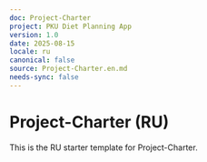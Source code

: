 ```yaml
---
doc: Project-Charter
project: PKU Diet Planning App
version: 1.0
date: 2025-08-15
locale: ru
canonical: false
source: Project-Charter.en.md
needs-sync: false
---
```


# Project-Charter (RU)

This is the RU starter template for Project-Charter.
